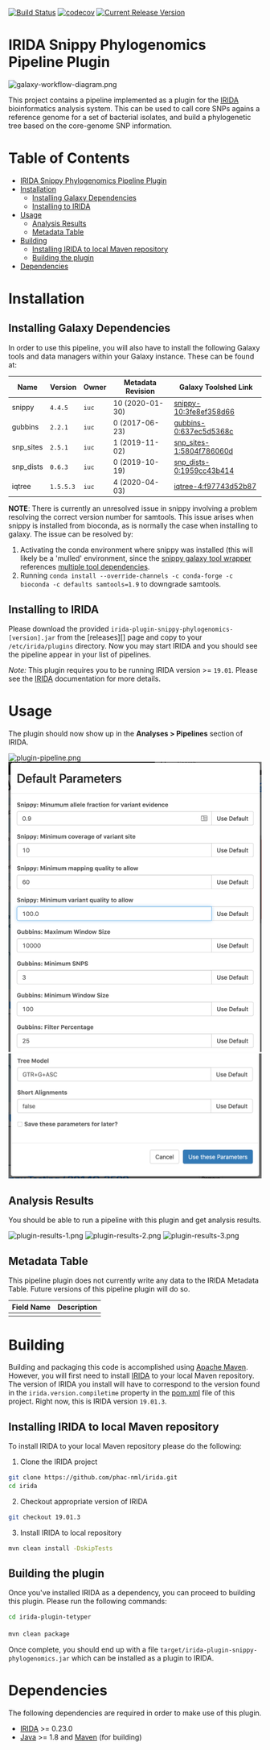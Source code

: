 [![Build Status](https://travis-ci.org/public-health-bioinformatics/irida-plugin-snippy-phylogenomics.svg?branch=master)](https://travis-ci.org/public-health-bioinformatics/irida-plugin-snippy-phylogenomics)
[![codecov](https://codecov.io/gh/public-health-bioinformatics/irida-plugin-snippy-phylogenomics/branch/master/graph/badge.svg)](https://codecov.io/gh/public-health-bioinformatics/irida-plugin-snippy-phylogenomics)
[![Current Release Version](https://img.shields.io/github/release/public-health-bioinformatics/irida-plugin-snippy-phylogenomics.svg)](https://github.com/public-health-bioinformatics/irida-plugin-snippy-phylogenomics/releases)

# IRIDA Snippy Phylogenomics Pipeline Plugin

![galaxy-workflow-diagram.png][]

This project contains a pipeline implemented as a plugin for the [IRIDA][] bioinformatics analysis system. 
This can be used to call core SNPs agains a reference genome for a set of bacterial isolates, and build a 
phylogenetic tree based on the core-genome SNP information.

# Table of Contents

   * [IRIDA Snippy Phylogenomics Pipeline Plugin](#irida-snippy-phylogenomics-pipeline-plugin)
   * [Installation](#installation)
      * [Installing Galaxy Dependencies](#installing-galaxy-dependencies)
      * [Installing to IRIDA](#installing-to-irida)
   * [Usage](#usage)
      * [Analysis Results](#analysis-results)
      * [Metadata Table](#metadata-table)
   * [Building](#building)
      * [Installing IRIDA to local Maven repository](#installing-irida-to-local-maven-repository)
      * [Building the plugin](#building-the-plugin)
   * [Dependencies](#dependencies)

# Installation

## Installing Galaxy Dependencies

In order to use this pipeline, you will also have to install the following Galaxy tools and data 
managers within your Galaxy instance. These can be found at:

| Name                               | Version         | Owner                          | Metadata Revision | Galaxy Toolshed Link                                                                             |
|------------------------------------|-----------------|------------------------------- |-------------------|--------------------------------------------------------------------------------------------------|
| snippy                             | `4.4.5`         | `iuc`                          | 10 (2020-01-30)   | [snippy-10:3fe8ef358d66](https://toolshed.g2.bx.psu.edu/view/iuc/snippy/3fe8ef358d66)            |
| gubbins                            | `2.2.1`         | `iuc`                          |  0 (2017-06-23)   | [gubbins-0:637ec5d5368c](https://toolshed.g2.bx.psu.edu/view/iuc/gubbins/637ec5d5368c)           |
| snp_sites                          | `2.5.1`         | `iuc`                          |  1 (2019-11-02)   | [snp_sites-1:5804f786060d](https://toolshed.g2.bx.psu.edu/view/iuc/snp_sites/5804f786060d)       |
| snp_dists                          | `0.6.3`         | `iuc`                          |  0 (2019-10-19)   | [snp_dists-0:1959cc43b414](https://toolshed.g2.bx.psu.edu/view/iuc/snp_dists/1959cc43b414)       |
| iqtree                             | `1.5.5.3`       | `iuc`                          |  4 (2020-04-03)   | [iqtree-4:f97743d52b87](https://toolshed.g2.bx.psu.edu/view/iuc/iqtee/f97743d52b87)              |

**NOTE**: There is currently an unresolved issue in snippy involving a problem resolving the correct version number for samtools. This issue arises when snippy is installed from bioconda, as is normally the case when installing to galaxy. The issue can be resolved by:

1. Activating the conda environment where snippy was installed (this will likely be a 'mulled' environment, since the [snippy galaxy tool wrapper](https://github.com/galaxyproject/tools-iuc/tree/master/tools/snippy) 
references [multiple tool dependencies](https://github.com/galaxyproject/tools-iuc/blob/22ed9cb1e65cff5239df7ad4c76eaf0e981cf279/tools/snippy/macros.xml#L3-L7).
2. Running `conda install --override-channels -c conda-forge -c bioconda -c defaults samtools=1.9` to downgrade samtools.

## Installing to IRIDA

Please download the provided `irida-plugin-snippy-phylogenomics-[version].jar` from the [releases][] page and copy to your 
`/etc/irida/plugins` directory.  Now you may start IRIDA and you should see the pipeline appear in your list of pipelines.

*Note:* This plugin requires you to be running IRIDA version >= `19.01`. Please see the [IRIDA][] documentation for more details.

# Usage

The plugin should now show up in the **Analyses > Pipelines** section of IRIDA.

![plugin-pipeline.png][]
![pipeline-parameters-1.png][]
![pipeline-parameters-2.png][]


## Analysis Results

You should be able to run a pipeline with this plugin and get analysis results. 

![plugin-results-1.png][]
![plugin-results-2.png][]
![plugin-results-3.png][]

## Metadata Table

This pipeline plugin does not currently write any data to the IRIDA Metadata Table. Future versions of this pipeline
plugin will do so.

| Field Name                                 | Description                                               |
|--------------------------------------------|-----------------------------------------------------------|
|                                            |                                                           |


# Building

Building and packaging this code is accomplished using [Apache Maven][maven]. However, you will first need to install [IRIDA][] to your local Maven repository. The version of IRIDA you install will have to correspond to the version found in the `irida.version.compiletime` property in the [pom.xml][] file of this project. Right now, this is IRIDA version `19.01.3`.

## Installing IRIDA to local Maven repository

To install IRIDA to your local Maven repository please do the following:

1. Clone the IRIDA project

```bash
git clone https://github.com/phac-nml/irida.git
cd irida
```

2. Checkout appropriate version of IRIDA

```bash
git checkout 19.01.3
```

3. Install IRIDA to local repository

```bash
mvn clean install -DskipTests
```

## Building the plugin

Once you've installed IRIDA as a dependency, you can proceed to building this plugin. Please run the following commands:

```bash
cd irida-plugin-tetyper

mvn clean package
```

Once complete, you should end up with a file `target/irida-plugin-snippy-phylogenomics.jar` which can be installed as a plugin to IRIDA.

# Dependencies

The following dependencies are required in order to make use of this plugin.

* [IRIDA][] >= 0.23.0
* [Java][] >= 1.8 and [Maven][maven] (for building)

[maven]: https://maven.apache.org/
[IRIDA]: http://irida.ca/
[Galaxy]: https://galaxyproject.org/
[Java]: https://www.java.com/
[irida-pipeline]: https://irida.corefacility.ca/documentation/developer/tools/pipelines/
[irida-pipeline-galaxy]: https://irida.corefacility.ca/documentation/developer/tools/pipelines/#galaxy-workflow-development
[irida-wf-ga2xml]: https://github.com/phac-nml/irida-wf-ga2xml
[pom.xml]: pom.xml
[workflows-dir]: src/main/resources/workflows
[workflow-structure]: src/main/resources/workflows/0.1.0/irida_workflow_structure.ga
[example-plugin-java]: src/main/java/ca/corefacility/bioinformatics/irida/plugins/ExamplePlugin.java
[irida-plugin-java]: https://github.com/phac-nml/irida/tree/development/src/main/java/ca/corefacility/bioinformatics/irida/plugins/IridaPlugin.java
[irida-updater]: src/main/java/ca/corefacility/bioinformatics/irida/plugins/ExamplePluginUpdater.java
[irida-setup]: https://irida.corefacility.ca/documentation/administrator/index.html
[properties]: https://en.wikipedia.org/wiki/.properties
[messages]: src/main/resources/workflows/0.1.0/messages_en.properties
[maven-min-pom]: https://maven.apache.org/guides/introduction/introduction-to-the-pom.html#Minimal_POM
[pf4j-start]: https://pf4j.org/doc/getting-started.html
[plugin-results-1.png]: doc/images/plugin-results-1.png
[plugin-results-2.png]: doc/images/plugin-results-2.png
[plugin-results-3.png]: doc/images/plugin-results-3.png
[plugin-pipeline.png]: doc/images/plugin-pipeline.png
[plugin-metadata.png]: doc/images/plugin-metadata.png
[pipeline-parameters-1.png]: doc/images/pipeline-parameters-1.png
[pipeline-parameters-2.png]: doc/images/pipeline-parameters-2.png

[example-plugin-save-results.png]: doc/images/example-plugin-save-results.png
[galaxy-workflow-diagram.png]: doc/images/galaxy-workflow-diagram.png
